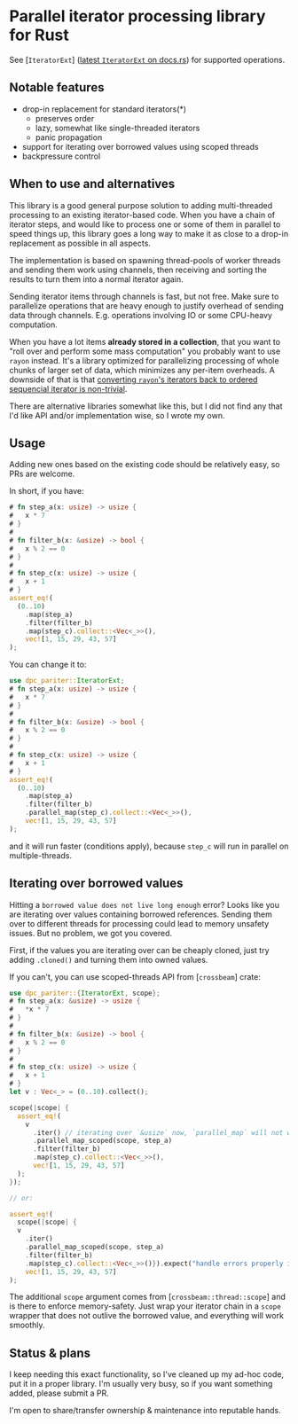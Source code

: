 # Parallel iterator processing library for Rust

See [`IteratorExt`] ([latest `IteratorExt` on docs.rs](https://docs.rs/dpc-pariter/latest/dpc_pariter/trait.IteratorExt.html))
for supported operations.

## Notable features

* drop-in replacement for standard iterators(*)
  * preserves order
  * lazy, somewhat like single-threaded iterators
  * panic propagation
* support for iterating over borrowed values using scoped threads
* backpressure control

## When to use and alternatives

This library is a good general purpose solution to adding multi-threaded
processing to an existing iterator-based code. When you have
a chain of iterator steps, and would like to process one or some
of them in parallel to speed things up, this library goes a long way
to make it as close to a drop-in replacement as possible in all aspects.

The implementation is based on spawning thread-pools of worker threads
and sending them work using channels, then receiving and sorting the
results to turn them into a normal iterator again.

Sending iterator items through channels is fast, but not free.
Make sure to parallelize operations that are heavy enough to justify
overhead of sending data through channels. E.g.
operations involving IO or some CPU-heavy computation.

When you have a lot items **already stored in a collection**,
that you want to "roll over and perform some mass computation"
you probably want to use `rayon` instead. It's a library optimized
for parallelizing processing of whole chunks of larger set of data,
which minimizes any per-item overheads.
A downside of that is that [converting `rayon`'s iterators back to ordered
sequencial iterator is non-trivial](https://github.com/rayon-rs/rayon/issues/210).

There are alternative libraries somewhat like this, but I did not
find any that I'd like API and/or implementation wise, so I wrote
my own.

## Usage

 Adding new ones based
on the existing code should be relatively easy, so PRs are welcome.

In short, if you have:

```rust
# fn step_a(x: usize) -> usize {
#   x * 7
# }
# 
# fn filter_b(x: &usize) -> bool {
#   x % 2 == 0
# }
# 
# fn step_c(x: usize) -> usize {
#   x + 1
# }
assert_eq!(
  (0..10)
    .map(step_a)
    .filter(filter_b)
    .map(step_c).collect::<Vec<_>>(),
    vec![1, 15, 29, 43, 57]
);
```

You can change it to:

```rust
use dpc_pariter::IteratorExt;
# fn step_a(x: usize) -> usize {
#   x * 7
# }
# 
# fn filter_b(x: &usize) -> bool {
#   x % 2 == 0
# }
# 
# fn step_c(x: usize) -> usize {
#   x + 1
# }
assert_eq!(
  (0..10)
    .map(step_a)
    .filter(filter_b)
    .parallel_map(step_c).collect::<Vec<_>>(),
    vec![1, 15, 29, 43, 57]
);
```

and it will run faster (conditions apply), because
`step_c` will run in parallel on multiple-threads.

## Iterating over borrowed values

Hitting a `borrowed value does not live long enough` error? Looks like you
are iterating over values containing borrowed references. Sending them over
to different threads for processing could lead to memory unsafety issues.
But no problem, we got you covered.

First, if the values you are iterating over can be cheaply cloned, just try
adding `.cloned()` and turning them into owned values.

If you can't, you can use scoped-threads API from [`crossbeam`] crate:


```rust
use dpc_pariter::{IteratorExt, scope};
# fn step_a(x: &usize) -> usize {
#   *x * 7
# }
#
# fn filter_b(x: &usize) -> bool {
#   x % 2 == 0
# }
#
# fn step_c(x: usize) -> usize {
#   x + 1
# }
let v : Vec<_> = (0..10).collect();

scope(|scope| {
  assert_eq!(
    v
      .iter() // iterating over `&usize` now, `parallel_map` will not work
      .parallel_map_scoped(scope, step_a)
      .filter(filter_b)
      .map(step_c).collect::<Vec<_>>(),
      vec![1, 15, 29, 43, 57]
  );
});

// or:

assert_eq!(
  scope(|scope| {
  v
    .iter()
    .parallel_map_scoped(scope, step_a)
    .filter(filter_b)
    .map(step_c).collect::<Vec<_>>()}).expect("handle errors properly in production code"),
    vec![1, 15, 29, 43, 57]
);
```

The additional `scope` argument comes from [`crossbeam::thread::scope`] and is
there to enforce memory-safety. Just wrap your iterator chain in a `scope`
wrapper that does not outlive the borrowed value, and everything will work smoothly.


## Status & plans

I keep needing this exact functionality, so I've cleaned up my
ad-hoc code, put it in a proper library. I'm usually very busy,
so if you want something added, please submit a PR.

I'm open to share/transfer ownership & maintenance into reputable hands.
